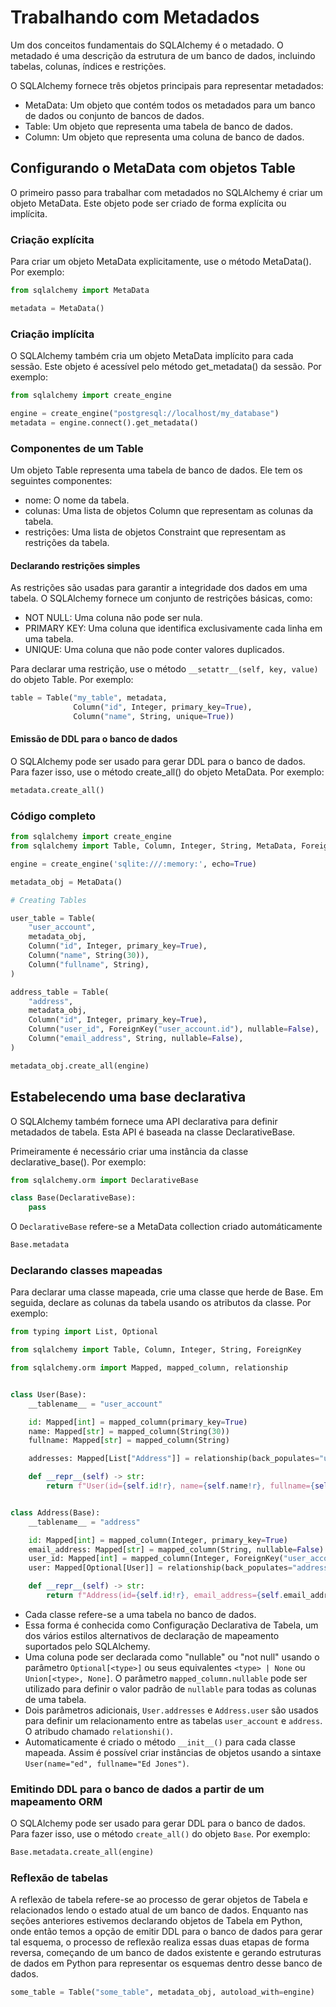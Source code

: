 # Trabalhando com Metadados

Um dos conceitos fundamentais do SQLAlchemy é o metadado. O metadado é uma descrição da estrutura de um banco de dados, incluindo tabelas, colunas, índices e restrições.

O SQLAlchemy fornece três objetos principais para representar metadados:

- MetaData: Um objeto que contém todos os metadados para um banco de dados ou conjunto de bancos de dados.
- Table: Um objeto que representa uma tabela de banco de dados.
- Column: Um objeto que representa uma coluna de banco de dados.

## Configurando o MetaData com objetos Table

O primeiro passo para trabalhar com metadados no SQLAlchemy é criar um objeto MetaData. Este objeto pode ser criado de forma explícita ou implícita.

### Criação explícita

Para criar um objeto MetaData explicitamente, use o método MetaData(). Por exemplo:

```Python
from sqlalchemy import MetaData

metadata = MetaData()
```

### Criação implícita

O SQLAlchemy também cria um objeto MetaData implícito para cada sessão. Este objeto é acessível pelo método get_metadata() da sessão. Por exemplo:

```Python
from sqlalchemy import create_engine

engine = create_engine("postgresql://localhost/my_database")
metadata = engine.connect().get_metadata()
```

### Componentes de um Table

Um objeto Table representa uma tabela de banco de dados. Ele tem os seguintes componentes:

- nome: O nome da tabela.
- colunas: Uma lista de objetos Column que representam as colunas da tabela.
- restrições: Uma lista de objetos Constraint que representam as restrições da tabela.

#### Declarando restrições simples

As restrições são usadas para garantir a integridade dos dados em uma tabela. O SQLAlchemy fornece um conjunto de restrições básicas, como:

- NOT NULL: Uma coluna não pode ser nula.
- PRIMARY KEY: Uma coluna que identifica exclusivamente cada linha em uma tabela.
- UNIQUE: Uma coluna que não pode conter valores duplicados.

Para declarar uma restrição, use o método `__setattr__(self, key, value)` do objeto Table. Por exemplo:

```Python
table = Table("my_table", metadata,
              Column("id", Integer, primary_key=True),
              Column("name", String, unique=True))
```

#### Emissão de DDL para o banco de dados

O SQLAlchemy pode ser usado para gerar DDL para o banco de dados. Para fazer isso, use o método create_all() do objeto MetaData. Por exemplo:

```Python
metadata.create_all()
```

### Código completo

```Python
from sqlalchemy import create_engine
from sqlalchemy import Table, Column, Integer, String, MetaData, ForeignKey

engine = create_engine('sqlite:///:memory:', echo=True)

metadata_obj = MetaData()

# Creating Tables

user_table = Table(
    "user_account",
    metadata_obj,
    Column("id", Integer, primary_key=True),
    Column("name", String(30)),
    Column("fullname", String),
)

address_table = Table(
    "address",
    metadata_obj,
    Column("id", Integer, primary_key=True),
    Column("user_id", ForeignKey("user_account.id"), nullable=False),
    Column("email_address", String, nullable=False),
)

metadata_obj.create_all(engine)
```

## Estabelecendo uma base declarativa

O SQLAlchemy também fornece uma API declarativa para definir metadados de tabela. Esta API é baseada na classe DeclarativeBase.

Primeiramente é necessário criar uma instância da classe declarative_base(). Por exemplo:

```Python
from sqlalchemy.orm import DeclarativeBase

class Base(DeclarativeBase):
    pass
```

O `DeclarativeBase` refere-se a MetaData collection criado automáticamente

```Python
Base.metadata
```

### Declarando classes mapeadas

Para declarar uma classe mapeada, crie uma classe que herde de Base. Em seguida, declare as colunas da tabela usando os atributos da classe. Por exemplo:

```Python
from typing import List, Optional

from sqlalchemy import Table, Column, Integer, String, ForeignKey

from sqlalchemy.orm import Mapped, mapped_column, relationship


class User(Base):
    __tablename__ = "user_account"

    id: Mapped[int] = mapped_column(primary_key=True)
    name: Mapped[str] = mapped_column(String(30))
    fullname: Mapped[str] = mapped_column(String)

    addresses: Mapped[List["Address"]] = relationship(back_populates="user")

    def __repr__(self) -> str:
        return f"User(id={self.id!r}, name={self.name!r}, fullname={self.fullname!r})"


class Address(Base):
    __tablename__ = "address"

    id: Mapped[int] = mapped_column(Integer, primary_key=True)
    email_address: Mapped[str] = mapped_column(String, nullable=False)
    user_id: Mapped[int] = mapped_column(Integer, ForeignKey("user_account.id"))
    user: Mapped[Optional[User]] = relationship(back_populates="addresses")

    def __repr__(self) -> str:
        return f"Address(id={self.id!r}, email_address={self.email_address!r})"
```

- Cada classe refere-se a uma tabela no banco de dados.
- Essa forma é conhecida como Configuração Declarativa de Tabela, um dos vários estilos alternativos de declaração de mapeamento suportados pelo SQLAlchemy.
- Uma coluna pode ser declarada como "nullable" ou "not null" usando o parâmetro `Optional[<type>]` ou seus equivalentes `<type> | None` ou `Union[<type>, None]`. O parâmetro 
`mapped_column.nullable` pode ser utilizado para definir o valor padrão de `nullable` para todas as colunas de uma tabela.
- Dois parâmetros adicionais, `User.addresses` e `Address.user` são usados para definir um relacionamento entre as tabelas `user_account` e `address`. O atribudo chamado `relationshi()`.
- Automaticamente é criado o método `__init__()` para cada classe mapeada. Assim é possível criar instâncias de objetos usando a sintaxe `User(name="ed", fullname="Ed Jones")`.


### Emitindo DDL para o banco de dados a partir de um mapeamento ORM

O SQLAlchemy pode ser usado para gerar DDL para o banco de dados. Para fazer isso, use o método `create_all()` do objeto `Base`. Por exemplo:

```Python
Base.metadata.create_all(engine)
```

### Reflexão de tabelas

A reflexão de tabela refere-se ao processo de gerar objetos de Tabela e relacionados lendo o estado atual de um banco de dados. Enquanto nas seções anteriores estivemos declarando objetos de Tabela em Python, onde então temos a opção de emitir DDL para o banco de dados para gerar tal esquema, o processo de reflexão realiza essas duas etapas de forma reversa, começando de um banco de dados existente e gerando estruturas de dados em Python para representar os esquemas dentro desse banco de dados.

```Python
some_table = Table("some_table", metadata_obj, autoload_with=engine)
```

